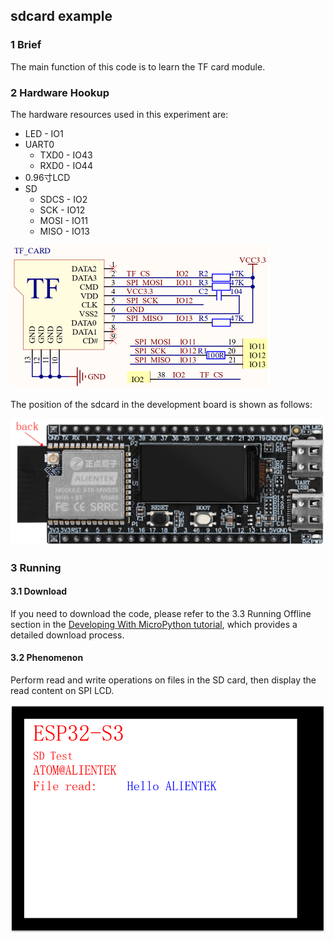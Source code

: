 ## sdcard example

### 1 Brief

The main function of this code is to learn the TF card module.

### 2 Hardware Hookup

The hardware resources used in this experiment are:

- LED - IO1
- UART0
  - TXD0 - IO43
  - RXD0 - IO44
- 0.96寸LCD
- SD
  - SDCS - IO2
  - SCK - IO12
  - MOSI - IO11
  - MISO - IO13

<img src="../../../../1_docs/3_figures/examples/sdcard/sdcard_sch.png" style="zoom:50%;" />

The position of the sdcard in the development board is shown as follows:

![](../../../../1_docs/3_figures/examples/sdcard/sdcard_position.png)

### 3 Running

#### 3.1 Download

If you need to download the code, please refer to the 3.3 Running Offline section in the [Developing With MicroPython tutorial](../../../../1_docs/Developing_With_MicroPython.md), which provides a detailed download process.

#### 3.2 Phenomenon

Perform read and write operations on files in the SD card, then display the read content on SPI LCD.

![](../../../../1_docs/3_figures/examples/sdcard/spilcd_phenomenon_mpy.png)